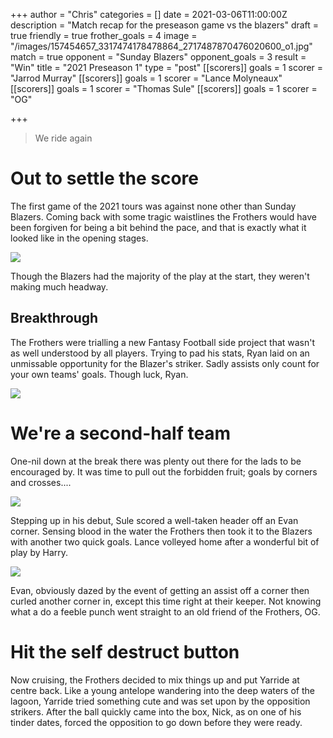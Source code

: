 +++
author = "Chris"
categories = []
date = 2021-03-06T11:00:00Z
description = "Match recap for the preseason game vs the blazers"
draft = true
friendly = true
frother_goals = 4
image = "/images/157454657_3317474178478864_2717487870476020600_o1.jpg"
match = true
opponent = "Sunday Blazers"
opponent_goals = 3
result = "Win"
title = "2021 Preseason 1"
type = "post"
[[scorers]]
goals = 1
scorer = "Jarrod Murray"
[[scorers]]
goals = 1
scorer = "Lance Molyneaux"
[[scorers]]
goals = 1
scorer = "Thomas Sule"
[[scorers]]
goals = 1
scorer = "OG"

+++
> We ride again

# Out to settle the score

The first game of the 2021 tours was against none other than Sunday Blazers. Coming back with some tragic waistlines the Frothers would have been forgiven for being a bit behind the pace, and that is exactly what it looked like in the opening stages.

![](/images/157615079_3317474125145536_5906745384257944067_o.jpg)

Though the Blazers had the majority of the play at the start, they weren't making much headway.

## Breakthrough

The Frothers were trialling a new Fantasy Football side project that wasn't as well understood by all players. Trying to pad his stats, Ryan laid on an unmissable opportunity for the Blazer's striker. Sadly assists only count for your own teams' goals. Though luck, Ryan.

![](/images/158082235_3317474548478827_3470242836973819512_o.jpg)

# We're a second-half team

One-nil down at the break there was plenty out there for the lads to be encouraged by. It was time to pull out the forbidden fruit; goals by corners and crosses....

![](/images/157993237_3317474305145518_8916253330025175016_o.jpg)

Stepping up in his debut, Sule scored a well-taken header off an Evan corner. Sensing blood in the water the Frothers then took it to the Blazers with another two quick goals. Lance volleyed home after a wonderful bit of play by Harry.

![](/images/157852687_3317474255145523_9071038019801514973_o.jpg)

Evan, obviously dazed by the event of getting an assist off a corner then curled another corner in, except this time right at their keeper. Not knowing what a do a feeble punch went straight to an old friend of the Frothers, OG.

# Hit the self destruct button

Now cruising, the Frothers decided to mix things up and put Yarride at centre back. Like a young antelope wandering into the deep waters of the lagoon, Yarride tried something cute and was set upon by the opposition strikers. After the ball quickly came into the box, Nick, as on one of his tinder dates, forced the opposition to go down before they were ready.